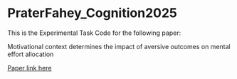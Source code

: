 # PraterFahey_Cognition2025
This is the Experimental Task Code for the following paper:

Motivational context determines the impact of aversive outcomes on mental effort allocation 

[Paper link here](https://10.1016/j.cognition.2024.105973)






